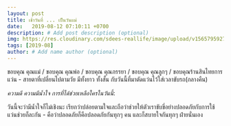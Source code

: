 ```yaml
---
layout: post
title: เช้าวันที่ ... เป็นวันแม่
date:   2019-08-12 07:10:11 +0700
description: # Add post description (optional)
img: https://res.cloudinary.com/sdees-reallife/image/upload/v1565795927/IMG_20190812_205125.jpg # Add image post (optional)
tags: [2019-08]
author: # Add name author (optional)
---
```

ขอบคุณ คุณแม่ / ขอบคุณ คุณพ่อ / ขอบคุณ คุณภรรยา / ขอบคุณ คุณลูกๆ / ขอบคุณร้านสินไทยการแว่น - สายตาที่เปลี่ยนไปตามวัย มีทั้งยาว ทั้งสั้น กับวันนี้ที่มาตัดแว่นไว้ใส่เวลาขับรถ(กลางคืน)

<i class="fa fa-child" style="color:plum"></i>

*ความดี ความมีน้ำใจ การที่ได้ช่วยเหลือใครในวันนี้*:

วันนี้จะว่ามีน้ำใจก็ไม่เชิงนะ เรียกว่าปล่อยตามใจและถือว่าช่วยให้ตัวเราขับขี่อย่างปลอดภัยกับการใช้แว่นช่วยก็ละกัน - คือว่าปลอดภัยก็คือปลอดภัยกันทุกๆ คน และก็สบายใจกันทุกๆ ฝ่ายนั่นเอง
